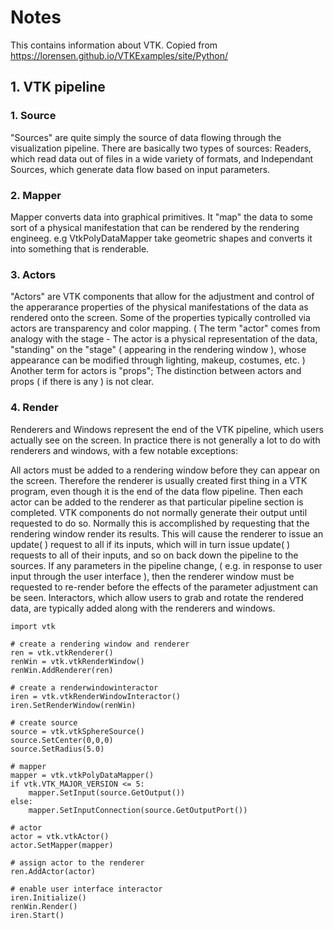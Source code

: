 # Notes

This contains information about VTK. Copied from
https://lorensen.github.io/VTKExamples/site/Python/

## 1. VTK pipeline

### 1. Source
"Sources" are quite simply the source of data flowing through the visualization pipeline. There are basically two types of sources: Readers, which read data out of files in a wide variety of formats, and Independant Sources, which generate data flow based on input parameters.

### 2. Mapper
Mapper converts data into graphical primitives.
It "map" the data to some sort of a physical manifestation that can be rendered by the rendering engineeg. e.g VtkPolyDataMapper take geometric shapes and converts it into something that is renderable.

### 3. Actors
"Actors" are VTK components that allow for the adjustment and control of the apperarance properties of the physical manifestations of the data as rendered onto the screen. Some of the properties typically controlled via actors are transparency and color mapping. ( The term "actor" comes from analogy with the stage - The actor is a physical representation of the data, "standing" on the "stage" ( appearing in the rendering window ), whose appearance can be modified through lighting, makeup, costumes, etc. ) Another term for actors is "props"; The distinction between actors and props ( if there is any ) is not clear.

### 4. Render
Renderers and Windows represent the end of the VTK pipeline, which users actually see on the screen. In practice there is not generally a lot to do with renderers and windows, with a few notable exceptions:

All actors must be added to a rendering window before they can appear on the screen. Therefore the renderer is usually created first thing in a VTK program, even though it is the end of the data flow pipeline. Then each actor can be added to the renderer as that particular pipeline section is completed.
VTK components do not normally generate their output until requested to do so. Normally this is accomplished by requesting that the rendering window render its results. This will cause the renderer to issue an update( ) request to all if its inputs, which will in turn issue update( ) requests to all of their inputs, and so on back down the pipeline to the sources. If any parameters in the pipeline change, ( e.g. in response to user input through the user interface ), then the renderer window must be requested to re-render before the effects of the parameter adjustment can be seen.
Interactors, which allow users to grab and rotate the rendered data, are typically added along with the renderers and windows.

```
import vtk

# create a rendering window and renderer
ren = vtk.vtkRenderer()
renWin = vtk.vtkRenderWindow()
renWin.AddRenderer(ren)

# create a renderwindowinteractor
iren = vtk.vtkRenderWindowInteractor()
iren.SetRenderWindow(renWin)

# create source
source = vtk.vtkSphereSource()
source.SetCenter(0,0,0)
source.SetRadius(5.0)

# mapper
mapper = vtk.vtkPolyDataMapper()
if vtk.VTK_MAJOR_VERSION <= 5:
    mapper.SetInput(source.GetOutput())
else:
    mapper.SetInputConnection(source.GetOutputPort())

# actor
actor = vtk.vtkActor()
actor.SetMapper(mapper)

# assign actor to the renderer
ren.AddActor(actor)

# enable user interface interactor
iren.Initialize()
renWin.Render()
iren.Start()
```
